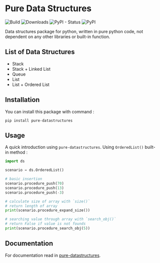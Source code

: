 # Pure Data Structures

![Build](https://github.com/sodrooome/pure-datastructures/workflows/Build/badge.svg) ![Downloads](https://pepy.tech/badge/pure-datastructures) ![PyPI - Status](https://img.shields.io/pypi/status/pure-datastructures) ![PyPI](https://img.shields.io/pypi/v/pure-datastructures)

Data structures package for python, written in pure python code, not dependent on any other libraries or built-in function.

## List of Data Structures

- Stack
- Stack + Linked List
- Queue
- List
- List + Ordered List

## Installation

You can install this package with command :

`pip install pure-datastructures`

## Usage

A quick introduction using `pure-datastructures`. Using `OrderedList()` built-in method :

```python
import ds

scenario = ds.OrderedList()

# basic insertion
scenario.procedure_push(70)
scenario.procedure_push(13)
scenario.procedure_push(-3)

# calculate size of array with `size()`
# return length of array
print(scenario.procedure_expand_size())

# searching value through array with `search_obj()`
# return False if value is not founds
print(scenario.procedure_search_obj(5))
```

## Documentation

For documentation read in [pure-datastructures](https://sodrooome.github.io/pure-datastructures/).

